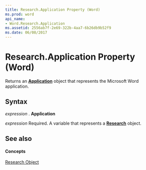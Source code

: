 ```yaml
---
title: Research.Application Property (Word)
ms.prod: word
api_name:
- Word.Research.Application
ms.assetid: 2556ab7f-2e69-322b-4aa7-6b26db9b52f9
ms.date: 06/08/2017
---
```



# Research.Application Property (Word)

Returns an  **[Application](Word.Application.md)** object that represents the Microsoft Word application.


## Syntax

 _expression_ . **Application**

 _expression_ Required. A variable that represents a **[Research](Word.Research.md)** object.


## See also


#### Concepts


[Research Object](Word.Research.md)

